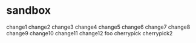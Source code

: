 # sandbox

change1
change2
change3
change4
change5
change6
change7
change8
change9
change10
change11
change12
foo
cherrypick
cherrypick2
